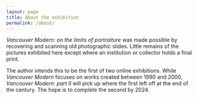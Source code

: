 ```yaml
---
layout: page
title: About the exhibition
permalink: /about/
---
```


*Vancouver Modern: on the limits of portraiture* was made possible by recovering and scanning old photographic slides. Little remains of the pictures exhibited here except where an institution or collector holds a final print. 

The author intends this to be the first of two online exhibitions. While *Vancouver Modern* focuses on works created between 1990 and 2000, *Vancouver Modern: part II* will pick up where the first left off at the end of the century. The hope is to complete the second by 2024. 
